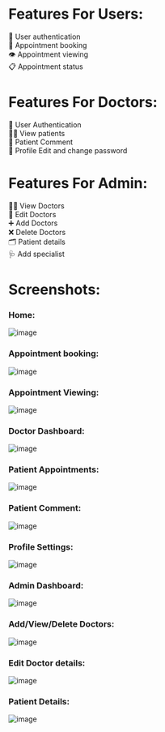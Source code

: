 # Features For Users:

🔑 User authentication  <br>
📅 Appointment booking  <br>
👁️  Appointment viewing  <br>
📋 Appointment status  <br>

# Features For Doctors:
🔐 User Authentication  <br>
👨‍⚕️ View patients  <br>
💬 Patient Comment  <br>
📝 Profile Edit and change password <br>

# Features For Admin:
👩‍💼 View Doctors <br> 
📝 Edit Doctors <br>
➕ Add Doctors <br>
❌ Delete Doctors <br>
🗂️ Patient details  <br>
🩺 Add specialist  <br>

# Screenshots:
### Home:
![image](https://github.com/user-attachments/assets/5323fe68-0cfe-4c6f-a906-4397bb57ce2a)

### Appointment booking:
![image](https://github.com/user-attachments/assets/aa60f971-b47d-4057-9e5b-a9f676ab5b2f)

### Appointment Viewing:
![image](https://github.com/user-attachments/assets/59092bdb-4b59-4a50-a46b-c8b7bf11515f)

### Doctor Dashboard:
![image](https://github.com/user-attachments/assets/7552dbdb-ed5a-44dc-beb8-e3570b6187d1)

### Patient Appointments:
![image](https://github.com/user-attachments/assets/5bf26d22-ba2a-47fd-8e36-1244825546f6)

### Patient Comment:
![image](https://github.com/user-attachments/assets/84fdd67e-b4b4-4e7c-9d4e-1e76fa83b25d)

### Profile Settings:
![image](https://github.com/user-attachments/assets/809ed807-9a8e-4bdc-99d5-8014e8f35eba)

### Admin Dashboard:
![image](https://github.com/user-attachments/assets/94c9207c-59c3-4415-afe7-d04872236820)

### Add/View/Delete Doctors:
![image](https://github.com/user-attachments/assets/863399f6-d911-4a16-a7a7-c26bf657c96a)

### Edit Doctor details:
![image](https://github.com/user-attachments/assets/322eb1bf-764d-4cd3-98db-9b5367b262a1)

### Patient Details:
![image](https://github.com/user-attachments/assets/df3c6151-bcf8-4f6c-9615-0a4a6079f884)

